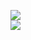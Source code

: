 [![](https://img.shields.io/badge/Made%20With-Github%20Spray-lightgrey.svg?style=for-the-badge&logo=github)](https://github.com/Annihil/github-spray#4944)  
[![](https://i.imgur.com/2DrTn0Z.gif)](https://github.com/Annihil/github-spray)
